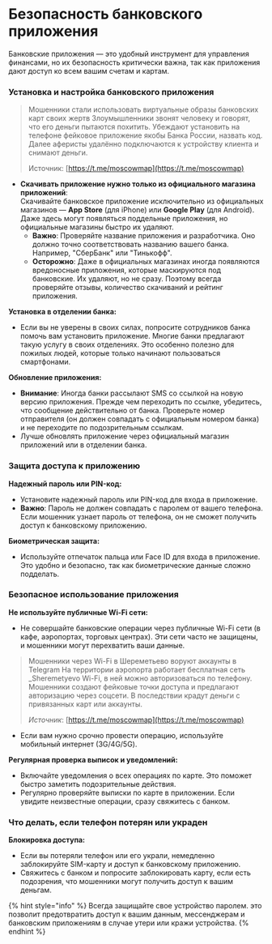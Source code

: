 # Безопасность банковского приложения

Банковские приложения — это удобный инструмент для управления финансами, но их безопасность критически важна, так как приложения дают доступ ко всем вашим счетам и картам.&#x20;

### **Установка и настройка банковского приложения**

> Мошенники стали использовать виртуальные образы банковских карт своих жертв  Злоумышленники звонят человеку и говорят, что его деньги пытаются похитить. Убеждают установить на телефоне фейковое приложение якобы Банка России, назвать код. Далее аферисты удалённо подключаются к устройству клиента и снимают деньги.
>
> Источник: [https://t.me/moscowmap](https://t.me/moscowmap)

* **Скачивать приложение нужно только из официального магазина приложений**:\
  Скачивайте банковское приложение исключительно из официальных магазинов — **App Store** (для iPhone) или **Google Play** (для Android). Даже здесь могут появляться поддельные приложения, но официальные магазины быстро их удаляют.
  * **Важно**: Проверяйте название приложения и разработчика. Оно должно точно соответствовать названию вашего банка. Например, "СберБанк" или "Тинькофф".
  * **Осторожно**: Даже в официальных магазинах иногда появляются вредоносные приложения, которые маскируются под банковские. Их удаляют, но не сразу. Поэтому всегда проверяйте отзывы, количество скачиваний и рейтинг приложения.

**Установка в отделении банка:**

* Если вы не уверены в своих силах, попросите сотрудников банка помочь вам установить приложение. Многие банки предлагают такую услугу в своих отделениях. Это особенно полезно для пожилых людей, которые только начинают пользоваться смартфонами.

**Обновление приложения:**

* **Внимание**: Иногда банки рассылают SMS со ссылкой на новую версию приложения. Прежде чем переходить по ссылке, убедитесь, что сообщение действительно от банка. Проверьте номер отправителя (он должен совпадать с официальным номером банка) и не переходите по подозрительным ссылкам.&#x20;
* Лучше обновлять приложение через официальный магазин приложений или в отделении банка.&#x20;

### **Защита доступа к приложению**

**Надежный пароль или PIN-код:**

* Установите надежный пароль или PIN-код для входа в приложение.
* **Важно**: Пароль не должен совпадать с паролем от вашего телефона. Если мошенник узнает пароль от телефона, он не сможет получить доступ к банковскому приложению.

**Биометрическая защита:**

* Используйте отпечаток пальца или Face ID для входа в приложение. Это удобно и безопасно, так как биометрические данные сложно подделать.

### **Безопасное использование приложения**

**Не используйте публичные Wi-Fi сети:**

* Не совершайте банковские операции через публичные Wi-Fi сети (в кафе, аэропортах, торговых центрах). Эти сети часто не защищены, и мошенники могут перехватить ваши данные.

> Мошенники через Wi-Fi в Шереметьево воруют аккаунты в Telegram  На территории аэропорта работает бесплатная сеть \_Sheremetyevo Wi-Fi, в ней можно авторизоваться по телефону. Мошенники создают фейковые точки доступа и предлагают авторизацию через соцсети. В последствии крадут деньги с привязанных карт или аккаунты.
>
> _Источник_: [https://t.me/moscowmap](https://t.me/moscowmap)

* Если вам нужно срочно провести операцию, используйте мобильный интернет (3G/4G/5G).

**Регулярная проверка выписок и уведомлений:**

* Включайте уведомления о всех операциях по карте. Это поможет быстро заметить подозрительные действия.
* Регулярно проверяйте выписки по карте в приложении. Если увидите неизвестные операции, сразу свяжитесь с банком.

### **Что делать, если телефон потерян или украден**

**Блокировка доступа:**

* Если вы потеряли телефон или его украли, немедленно заблокируйте SIM-карту и доступ к банковскому приложению.
* Свяжитесь с банком и попросите заблокировать карту, если есть подозрения, что мошенники могут получить доступ к вашим деньгам.

{% hint style="info" %}
Всегда защищайте свое устройство паролем. это позволит предотвратить доступ к вашим данным, мессенджерам и банковским приложениям в случае утери или кражи устройства.&#x20;
{% endhint %}
